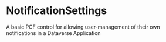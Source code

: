# NotificationSettings
A basic PCF control for allowing user-management of their own notifications in a Dataverse Application
